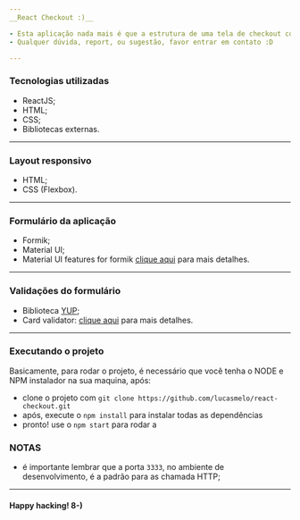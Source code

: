 ```yaml
---
__React Checkout :)__

- Esta aplicação nada mais é que a estrutura de uma tela de checkout com validações completas.
- Qualquer dúvida, report, ou sugestão, favor entrar em contato :D

---
```

### Tecnologias utilizadas
- ReactJS;
- HTML;
- CSS;
- Bibliotecas externas.
---
### Layout responsivo
- HTML;
- CSS (Flexbox).
---
### Formulário da aplicação
- Formik;
- Material UI;
- Material UI features for formik [clique aqui](https://stackworx.github.io/formik-material-ui/) para mais detalhes.
---
### Validações do formulário
- Biblioteca [YUP](https://github.com/jquense/yup);
- Card validator: [clique aqui](https://stackworx.github.io/formik-material-ui/) para mais detalhes.
---
### Executando o projeto

Basicamente, para rodar o projeto, é necessário que você tenha o NODE e NPM instalador na sua maquina, após:
- clone o projeto com `git clone https://github.com/lucasmelo/react-checkout.git`
- após, execute o `npm install` para instalar todas as dependências
- pronto! use o `npm start` para rodar a 

### NOTAS
- é importante lembrar que a porta `3333`, no ambiente de desenvolvimento, é a padrão para as chamada HTTP;
---
#### Happy hacking! 8-)
